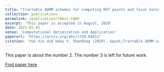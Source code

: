 ```yaml
---
title: "Tractable ADMM schemes for computing KKT points and local minimizers for $l_0$-minimization problems"
collection: publications
permalink: /publication/l0min-COAP
excerpt: 'This paper is accepted in August, 2020'
date: 2021-01-01
venue: 'Computational Optimization and Application'
paperurl: 'https://arxiv.org/abs/1710.04613'
citation: 'Yue Xie and Uday V. Shanbhag (2020). &quot;Tractable ADMM schemes for computing KKT points and local minimizers for $\ell_0$-minimization problems.&quot; <i>Computational Optimization and Application</i>.'
---
```

This paper is about the number 2. The number 3 is left for future work.

[Find paper here](https://arxiv.org/abs/1710.04613)
